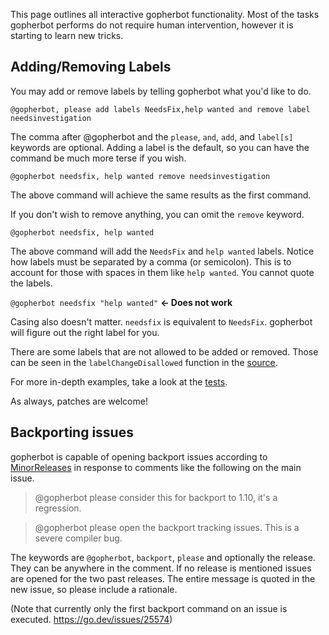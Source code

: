 This page outlines all interactive gopherbot functionality. Most of the tasks gopherbot performs do not require human intervention, however it is starting to learn new tricks.

## Adding/Removing Labels

You may add or remove labels by telling gopherbot what you'd like to do.

`@gopherbot, please add labels NeedsFix,help wanted and remove label needsinvestigation`

The comma after @gopherbot and the `please`, `and`, `add`, and `label[s]` keywords are optional. Adding a label is the default, so you can have the command be much more terse if you wish.

`@gopherbot needsfix, help wanted remove needsinvestigation`

The above command will achieve the same results as the first command.

If you don't wish to remove anything, you can omit the `remove` keyword.

`@gopherbot needsfix, help wanted`

The above command will add the `NeedsFix` and `help wanted` labels. Notice how labels must be separated by a comma (or semicolon). This is to account for those with spaces in them like `help wanted`. You cannot quote the labels.

`@gopherbot needsfix "help wanted"` **← Does not work**

Casing also doesn't matter. `needsfix` is equivalent to `NeedsFix`. gopherbot will figure out the right label for you.

There are some labels that are not allowed to be added or removed. Those can be seen in the `labelChangeDisallowed` function in the [source](https://github.com/golang/build/blob/master/cmd/gopherbot/gopherbot.go).

For more in-depth examples, take a look at the [tests](https://github.com/golang/build/blob/master/cmd/gopherbot/gopherbot_test.go).

As always, patches are welcome!

## Backporting issues

gopherbot is capable of opening backport issues according to [MinorReleases](https://go.dev/wiki/MinorReleases) in response to comments like the following on the main issue.

> @gopherbot please consider this for backport to 1.10, it's a regression.

> @gopherbot please open the backport tracking issues. This is a severe compiler bug.

The keywords are `@gopherbot`, `backport`, `please` and optionally the release. They can be anywhere in the comment. If no release is mentioned issues are opened for the two past releases. The entire message is quoted in the new issue, so please include a rationale.

(Note that currently only the first backport command on an issue is executed. https://go.dev/issues/25574)